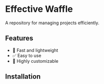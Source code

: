 # Effective Waffle

A repository for managing projects efficiently.

## Features
- 🚀 Fast and lightweight
- ✅ Easy to use
- 🔧 Highly customizable

## Installation
